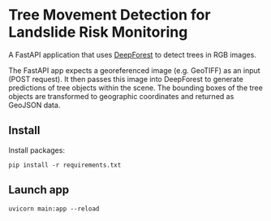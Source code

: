 # Tree Movement Detection for Landslide Risk Monitoring

A FastAPI application that uses [DeepForest](https://deepforest.readthedocs.io/en/latest/landing.html#) to detect trees in RGB images. 

The FastAPI app expects a georeferenced image (e.g. GeoTIFF) as an input (POST request). It then passes this image into DeepForest to generate predictions of tree objects within the scene. The bounding boxes of the tree objects are transformed to geographic coordinates and returned as GeoJSON data. 

## Install 

Install packages:

```
pip install -r requirements.txt
```

## Launch app

```
uvicorn main:app --reload
```